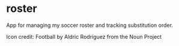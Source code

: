 # roster

App for managing my soccer roster and tracking substitution order.

Icon credit: Football by Aldric Rodríguez from the Noun Project
